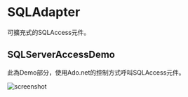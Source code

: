 # SQLAdapter
可擴充式的SQLAccess元件。

## SQLServerAccessDemo
此為Demo部分，使用Ado.net的控制方式呼叫SQLAccess元件。

![screenshot](https://user-images.githubusercontent.com/25237461/34324001-f1a66202-e89a-11e7-8a48-4bcc146843a9.png)
